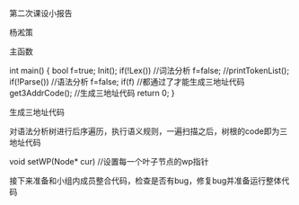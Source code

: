 第二次课设小报告

杨淞策

主函数

int main()
{
    bool f=true;
    Init();
    if(!Lex())    //词法分析
        f=false;
    //printTokenList();
    if(!Parse())    //语法分析
        f=false;
    if(f)    //都通过了才能生成三地址代码
        get3AddrCode();    //生成三地址代码
    return 0;
}

生成三地址代码

对语法分析树进行后序遍历，执行语义规则，一遍扫描之后，树根的code即为三地址代码

void setWP(Node* cur)    //设置每一个叶子节点的wp指针

接下来准备和小组内成员整合代码，检查是否有bug，修复bug并准备运行整体代码